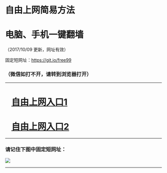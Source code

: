 ﻿# 自由上网简易方法

# 电脑、手机一键翻墙

（2017/10/09 更新，网址有效）

固定短网址：https://git.io/free99

### （微信如打不开，请转到浏览器打开）


***





# &nbsp;&nbsp; <a href="http://ft672312365.fwq-tz-1001.info/fwqtz01.html?t=100900116832 " target="_blank">自由上网入口1</a>
# &nbsp;&nbsp; <a href="http://ft1950710695.fwq-tz-1002.info/fwqtz02.html?t=100900128965 " target="_blank">自由上网入口2</a>
***

### 请记住下图中固定短网址：

<img src="https://s3-us-west-2.amazonaws.com/fwq-1001/yjfq-20170905okok.png" /> 


***

